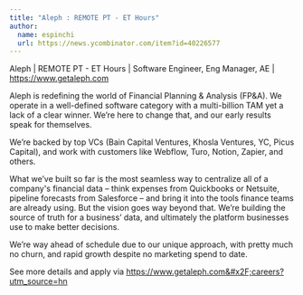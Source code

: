 ```yaml
---
title: "Aleph : REMOTE PT - ET Hours"
author:
  name: espinchi
  url: https://news.ycombinator.com/item?id=40226577
---
```

Aleph | REMOTE PT - ET Hours | Software Engineer, Eng Manager, AE | <a href="https:&#x2F;&#x2F;www.getaleph.com">https:&#x2F;&#x2F;www.getaleph.com</a>

Aleph is redefining the world of Financial Planning &amp; Analysis (FP&amp;A). We operate in a well-defined software category with a multi-billion TAM yet a lack of a clear winner. We’re here to change that, and our early results speak for themselves.

We’re backed by top VCs (Bain Capital Ventures, Khosla Ventures, YC, Picus Capital), and work with customers like Webflow, Turo, Notion, Zapier, and others.

What we’ve built so far is the most seamless way to centralize all of a company&#x27;s financial data – think expenses from Quickbooks or Netsuite, pipeline forecasts from Salesforce – and bring it into the tools finance teams are already using. But the vision goes way beyond that. We’re building the source of truth for a business’ data, and ultimately the platform businesses use to make better decisions.

We’re way ahead of schedule due to our unique approach, with pretty much no churn, and rapid growth despite no marketing spend to date.

See more details and apply via <a href="https:&#x2F;&#x2F;www.getaleph.com&#x2F;careers?utm_source=hn">https:&#x2F;&#x2F;www.getaleph.com&#x2F;careers?utm_source=hn</a>
